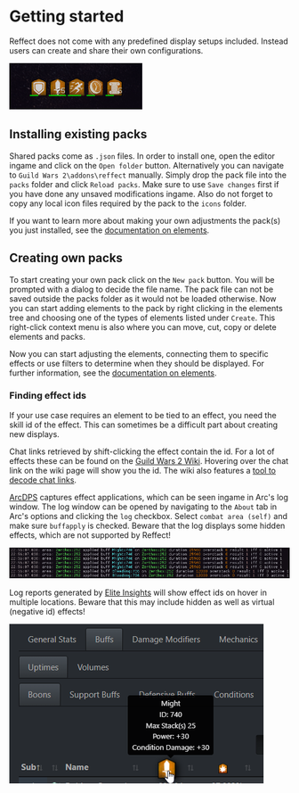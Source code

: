 # Getting started
Reffect does not come with any predefined display setups included.
Instead users can create and share their own configurations.

![Boons display](./img/boons.png)

## Installing existing packs
Shared packs come as `.json` files.
In order to install one, open the editor ingame and click on the `Open folder` button.
Alternatively you can navigate to `Guild Wars 2\addons\reffect` manually.
Simply drop the pack file into the `packs` folder and click `Reload packs`.
Make sure to use `Save changes` first if you have done any unsaved modifications ingame.
Also do not forget to copy any local icon files required by the pack to the `icons` folder.

If you want to learn more about making your own adjustments the pack(s) you just installed, see the [documentation on elements](./elements.md).

## Creating own packs
To start creating your own pack click on the `New pack` button.
You will be prompted with a dialog to decide the file name.
The pack file can not be saved outside the packs folder as it would not be loaded otherwise.
Now you can start adding elements to the pack by right clicking in the elements tree and choosing one of the types of elements listed under `Create`.
This right-click context menu is also where you can move, cut, copy or delete elements and packs.

Now you can start adjusting the elements, connecting them to specific effects or use filters to determine when they should be displayed.
For further information, see the [documentation on elements](./elements.md).

### Finding effect ids
If your use case requires an element to be tied to an effect, you need the skill id of the effect.
This can sometimes be a difficult part about creating new displays.

Chat links retrieved by shift-clicking the effect contain the id.
For a lot of effects these can be found on the [Guild Wars 2 Wiki](https://wiki.guildwars2.com).
Hovering over the chat link on the wiki page will show you the id.
The wiki also features a [tool to decode chat links](https://wiki.guildwars2.com/wiki/Widget:Chat_link_decoder).

[ArcDPS](https://deltaconnected.com/arcdps/) captures effect applications, which can be seen ingame in Arc's log window.
The log window can be opened by navigating to the `About` tab in Arc's options and clicking the `log` checkbox.
Select `combat area (self)` and make sure `buffapply` is checked.
Beware that the log displays some hidden effects, which are not supported by Reffect!

![Effect ids in ArcDPS log window](./img/id-arc.png)

Log reports generated by [Elite Insights](https://github.com/baaron4/GW2-Elite-Insights-Parser) will show effect ids on hover in multiple locations.
Beware that this may include hidden as well as virtual (negative id) effects!

![Effect id in Elite Insights log report](./img/id-log.png)
